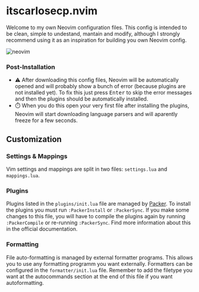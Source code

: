 # itscarlosecp.nvim

Welcome to my own Neovim configuration files. This config is intended to be clean, simple to undestand, mantain and modify, although I strongly recommend using it as an inspiration for building you own Neovim config.

![neovim](https://user-images.githubusercontent.com/47466248/131421510-8b6aabb6-1480-4938-a6ea-bd5d7f923d44.png)

### Post-Installation

- ⚠️ After downloading this config files, Neovim will be automatically opened and will probably show a bunch of error (because plugins are not installed yet). To fix this just press <kbd>Enter</kbd> to skip the error messages and then the plugins should be automatically installed.
- ⏱️ When you do this open your very first file after installing the plugins, Neovim will start downloading language parsers and will aparently freeze for a few seconds.

## Customization

### Settings & Mappings
Vim settings and mappings are split in two files: `settings.lua` and `mappings.lua`.

### Plugins
Plugins listed in the `plugins/init.lua` file are managed by [Packer](https://github.com/wbthomason/packer.nvim). To install the plugins you must run `:PackerInstall` or `:PackerSync`. If you make some changes to this file, you will have to compile the plugins again by running `:PackerCompile` or re-running `:PackerSync`. Find more information about this in the official documentation.

### Formatting
File auto-formatting is managed by external formatter programs. This allows you to use any formatting programm you want externally. Formatters can be configured in the `formatter/init.lua` file. Remember to add the filetype you want at the autocommands section at the end of this file if you want autoformatting.
